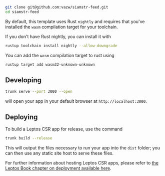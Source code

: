 ```sh
git clone git@github.com:vazw/siamstr-feed.git
cd siamstr-feed
```

By default, this template uses Rust `nightly` and requires that you've installed the `wasm` compilation target for your toolchain.

If you don't have Rust nightly, you can install it with

```sh
rustup toolchain install nightly --allow-downgrade
```

You can add the `wasm` compilation target to rust using

```sh
rustup target add wasm32-unknown-unknown
```

## Developing

```sh
trunk serve --port 3000 --open
```

will open your app in your default browser at `http://localhost:3000`.

## Deploying

To build a Leptos CSR app for release, use the command

```sh
trunk build --release
```

This will output the files necessary to run your app into the `dist` folder; you can then use any static site host to serve these files.

For further information about hosting Leptos CSR apps, please refer to [the Leptos Book chapter on deployment available here][deploy-csr].

[Leptos]: https://github.com/leptos-rs/leptos
[Trunk]: https://github.com/trunk-rs/trunk
[Trunk-instructions]: https://trunkrs.dev/assets/
[deploy-csr]: https://book.leptos.dev/deployment/csr.html

